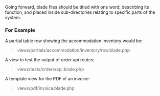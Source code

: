 Going forward, blade files should be titled with one word, describing its function, and placed inside sub-directories relating to specific parts of the system.

### For Example

A partial table row showing the accommodation inventory would be:
> views/partials/accommodation/inventory/row.blade.php

A view to test the output of order api routes:
> views/tests/orders/api.blade.php

A template view for the PDF of an invoice:
> views/pdf/invoice.blade.php
